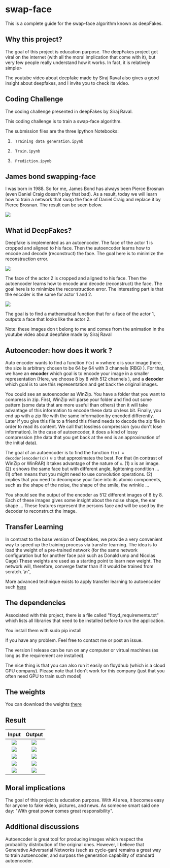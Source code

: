 # swap-face

This is a complete guide for the swap-face algorithm known as deepFakes. 

## Why this project?

The goal of this project is education purpose. The deepFakes project got viral on the internet (with all the moral implication that come with it), but very few people really understand how it works. In fact, it is relatively simple>

The youtube video about deepfake made by Siraj Raval also gives a good insight about deepfakes, and I invite you to check its video.

## Coding Challenge

The coding challenge presented in deepFakes by Siraj Raval.

This coding challenge is to train a swap-face algorithm.

The submission files are the three Ipython Notebooks: 

1.      Training data generation.ipynb
2.      Train.ipynb
3.      Prediction.ipynb

## James bond swapping-face

I was born in 1988. So for me, James Bond has always been Pierce Brosnan (even Daniel Craig doesn't play that bad). As a result, today we will learn how to train a network that swap the face of Daniel Craig and replace it by Pierce Brosnan. The result can be seen below.

![](image/jamesSwap.png?raw=true)

## What id DeepFakes?

Deepfake is implemented as an autoencoder.
The face of the actor 1 is cropped and aligned to his face. Then the autoencoder learns how to encode and decode (reconstruct) the face. The goal here is to minimize the reconstruction error.

![](image/encoder1.JPG?raw=true)

The face of the actor 2 is cropped and aligned to his face. Then the autoencoder learns how to encode and decode (reconstruct) the face. The goal here is to minimize the reconstruction error. The interesting part is that the encoder is the same for actor 1 and 2.

![](image/encoder2.JPG?raw=true)

The goal is to find a mathematical function that for a face of the actor 1, outputs a face that looks like the actor 2.

Note: these images don t belong to me and comes from the animation in the youtube video about deepfake made by Siraj Raval

## Autoencoder: how does it work ?


Auto encoder wants to find a function `f(x)` &asymp; ` x `where x is your image (here, the size is arbitrary chosen to be 64 by 64 with 3 channels (RBG) ). For that, we have an **encoder** which goal is to encode your image in a smaller representation (Here, we choose 8 by 8 with 512 channels ), and a **decoder** which goal is to use this representation and get back the original images. 

You could see an autoencoder as WinZip. You have a folder that you want to compress in zip. First, WinZip will parse your folder and find out some pattern (some data that are more useful than others) then it will take advantage of this information to encode these data on less bit. Finally, you end up with a zip file with the same information by encoded differently. Later if you give this file to a friend this friend needs to decode the zip file in order to read its content. We call that lossless compression (you don't lose information). In the case of autoencoder, it does a kind of lossy compression (the data that you get back at the end is an approximation of the initial data). 

The goal of an autoencoder is to find the function `f(x) = decoder(encoder(x))` &asymp;  `x` that approximates the best. For that (in contrast of WinZip or WinRAR) it takes advantage of the nature of `x`. (1) x is an image. (2) x shows the same face but with different angle, lightening condition ... (1) often means that you might need to use convolution operations. (2) implies that you need to decompose your face into its atomic components, such as the shape of the noise, the shape of the smile, the wrinkle ...

You should see the output of the encoder as 512 different images of 8 by 8. Each of these images gives some insight about the noise shape, the ear shape ... These features represent the persons face and will be used by the decoder to reconstruct the image.

## Transfer Learning

In contrast to the base version of Deepfakes, we provide a very convenient way to speed up the training process via transfer learning. The idea is to load the weight of a pre-trained network (for the same network configuration but for another face pair such as Donald ump and Nicolas Cage) These weights are used as a starting point to learn new weight. The network will, therefore, converge faster than if it would be trained from scratch. \n",

More advanced technique exists to apply transfer learning to autoencoder such [here](https://www.ijcai.org/Proceedings/15/Papers/578.pdf)

## The dependencies

Associated with this project, there is a file called "floyd_requirements.txt" which lists all libraries that need to be installed before to run the application.

You install them with sudo pip install <library name>

If you have any problem. Feel free to contact me or post an issue.

The version I release can be run on any computer or virtual machines (as long as the requirement are installed). 

The nice thing is that you can also run it easily on floydhub (which is a cloud GPU company). Please note that I don't work for this company (just that you often need GPU to train such model)

## The weights

You can download the weights [there](https://drive.google.com/file/d/1J1PgGZDCufCxZ6vEwHwnM7czAXjIliH5/view?usp=sharing)

## Result

Input            |  Output
:-------------------------:|:-------------------------:
![](/image/CR_2012.jpg?raw=true)  |  ![](/image/CR_2012_v2.jpg?raw=true)
![](/image/bond.jpg?raw=true)  |  ![](/image/bond_v2.jpg?raw=true)
![](/image/casino_royale_movie_image_james_bond__1_.jpg?raw=true)  |  ![](/image/casino_royale_movie_image_james_bond__1__v2.jpg?raw=true)
![](/image/Casino-Royale-Eva-Green-Daniel-Craig.jpg?raw=true)  |  ![](/image/Casino-Royale-Eva-Green-Daniel-Craig_v2.jpg?raw=true)
![](/image/james-bond-casino-royale.jpg?raw=true)  |  ![](/image/james-bond-casino-royale_v2.jpg?raw=true)

## Moral implications

The goal of this project is education purpose. With AI area, it becomes easy for anyone to fake video, pictures, and news. As someone smart said one day: "With great power comes great responsibility".

## Additional discussions

Autoencoder is great tool for producing images which respect the probability distribution of the original ones. However, I believe that Generative Adversarial Networks (such as cycle-gan) remains a great way to train autoencoder, and surpass the generation capability of standard autoencoder.


